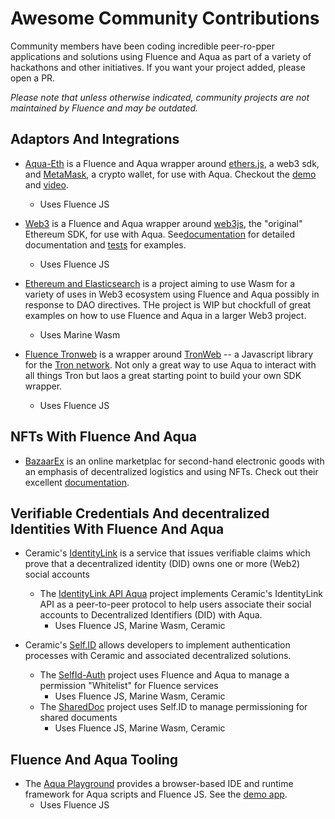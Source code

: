 # Awesome Community Contributions

Community members have been coding incredible peer-ro-pper applications and solutions using Fluence and Aqua as part of a variety of hackathons and other initiatives. If you want your project added, please open a PR.

*Please note that unless otherwise indicated, community projects are not maintained by Fluence and may be outdated.*

## Adaptors And Integrations

* [Aqua-Eth](https://github.com/ben-razor/aqua-eth) is a Fluence and Aqua wrapper around [ethers.js](https://docs.ethers.io), a web3 sdk, and [MetaMask](https://metamask.io/), a crypto wallet, for use with Aqua. Checkout the [demo](https://eth-remote.web.app/) and [video](https://www.youtube.com/watch?v=PjqgG5DueWY).
  * Uses Fluence JS 

* [Web3](https://github.com/ntrotner/web3-exposed-to-fluence) is a Fluence and Aqua wrapper around [web3js](https://github.com/ChainSafe/web3.js), the "original" Ethereum SDK, for use with Aqua. See[documentation](https://github.com/ntrotner/web3-exposed-to-fluence/tree/main/src/aqua/doc) for detailed documentation and [tests](https://github.com/ntrotner/web3-exposed-to-fluence/tree/main/tests) for examples.
  * Uses Fluence JS

* [Ethereum and Elasticsearch](https://github.com/Joera/gitcoin11-fluence) is a project aiming to use Wasm for a variety of uses in Web3 ecosystem using Fluence and Aqua possibly in response to DAO directives. THe project is WIP but chockfull of great examples on how to use Fluence and Aqua in a larger Web3 project.
  * Uses Marine Wasm

* [Fluence Tronweb](https://github.com/visdauas/fluence-tronweb) is a wrapper around [TronWeb](https://github.com/tronprotocol/tronweb) -- a Javascript library for the [Tron network](https://tron.network/). Not only a great way to use Aqua to interact with all things Tron but laos a great starting point to build your own SDK wrapper.
  * Uses Fluence JS
  
## NFTs With Fluence And Aqua

* [BazaarEx](https://github.com/tejas-kothari/BazaarEx) is an online marketplac for second-hand electronic goods with an emphasis of decentralized logistics and using NFTs. Check out their excellent [documentation](https://xpact.gitbook.io/bazaarex/).
  
## Verifiable Credentials And decentralized Identities With Fluence And Aqua

* Ceramic's [IdentityLink](https://developers.ceramic.network/tools/identitylink/overview/) is a service that issues verifiable claims which prove that a decentralized identity (DID) owns one or more (Web2) social accounts
  * The [IdentityLink API Aqua](https://github.com/synycboom/identity-link-api-aqua) project implements Ceramic's IdentityLink API as a peer-to-peer protocol to help users associate their social accounts to Decentralized Identifiers (DID) with Aqua.
    * Uses Fluence JS, Marine Wasm, Ceramic

* Ceramic's [Self.ID](https://developers.ceramic.network/tools/self-id/overview/) allows developers to implement authentication processes with Ceramic and associated decentralized solutions.
  * The [SelfId-Auth](https://github.com/fsy412/SelfId-Auth-Fluence) project uses Fluence and Aqua to manage a permission "Whitelist" for Fluence services
    * Uses Fluence JS, Marine Wasm, Ceramic
  * The [SharedDoc](https://github.com/Hazarre/SharedDoc/blob/main/README.md) project uses Self.ID to manage permissioning for shared documents
    * Uses Fluence JS, Marine Wasm, Ceramic

## Fluence And Aqua Tooling

* The [Aqua Playground](https://github.com/ben-razor/aqua-explore) provides a browser-based IDE and runtime framework for Aqua scripts and Fluence JS. See the [demo app](https://aqua-explore.web.app/).
  * Uses Fluence JS
